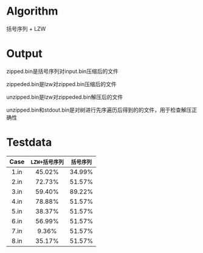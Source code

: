 # Algorithm

括号序列 + LZW

# Output

zipped.bin是括号序列对input.bin压缩后的文件

zippeded.bin是lzw对zipped.bin压缩后的文件

unzipped.bin是lzw对zippeded.bin解压后的文件

unzipped.bin和stdout.bin是对树进行先序遍历后得到的的文件，用于检查解压正确性

# Testdata

|Case|`LZW+括号序列`|`括号序列`|
|:-:|:-:|:-:|
|1.in|45.02%|34.99%|
|2.in|72.73%|51.57%|
|3.in|59.40%|89.22%|
|4.in|78.88%|51.57%|
|5.in|38.37%|51.57%|
|6.in|56.99%|51.57%|
|7.in|9.36%|51.57%|
|8.in|35.17%|51.57%|

